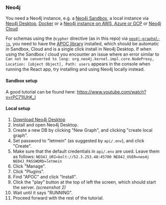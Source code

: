 ### Neo4j

You need a Neo4j instance, e.g. a [Neo4j Sandbox](http://neo4j.com/sandbox), a local instance via [Neo4j Desktop](https://neo4j.com/download), [Docker](http://hub.docker.com/_/neo4j) or a [Neo4j instance on AWS, Azure or GCP](http://neo4j.com/developer/guide-cloud-deployment) or [Neo4j Cloud](http://neo4j.com/cloud)

For schemas using the `@cypher` directive (as in this repo) via [`neo4j-graphql-js`](https://github.com/neo4j-graphql/neo4j-graphql-js), you need to have the [APOC library](https://github.com/neo4j-contrib/neo4j-apoc-procedures) installed, which should be automatic in Sandbox, Cloud and is a single click install in Neo4j Desktop. If when using the Sandbox / cloud you encounter an issue where an error similar to `Can not be converted to long: org.neo4j.kernel.impl.core.NodeProxy, Location: [object Object], Path: users` appears in the console when running the React app, try installing and using Neo4j locally instead.

#### Sandbox setup

A good tutorial can be found here: https://www.youtube.com/watch?v=rPC71lUhK_I

#### Local setup

1. [Download Neo4j Desktop](https://neo4j.com/download/)
2. Install and open Neo4j Desktop.
3. Create a new DB by clicking "New Graph", and clicking "create local graph".
4. Set password to "letmein" (as suggested by `api/.env`), and click "Create".
5. Make sure that the default credentials in `api/.env` are used. Leave them as follows: `NEO4J_URI=bolt://52.3.253.48:45700 NEO4J_USER=neo4j NEO4J_PASSWORD=letmein`
6. Click "Manage".
7. Click "Plugins".
8. Find "APOC" and click "Install".
9. Click the "play" button at the top of left the screen, which should start the server. _(screenshot 2)_
10. Wait until it says "RUNNING".
11. Proceed forward with the rest of the tutorial.
